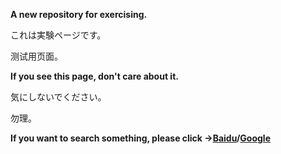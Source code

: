  **A new repository for exercising.**

これは実験ページです。 

测试用页面。



**If you see this page, don't care about it.**

気にしないでください。

勿理。



**If you want to search something, please click ->[Baidu](https://www.baidu.com)/[Google](https://www.google.com)**

